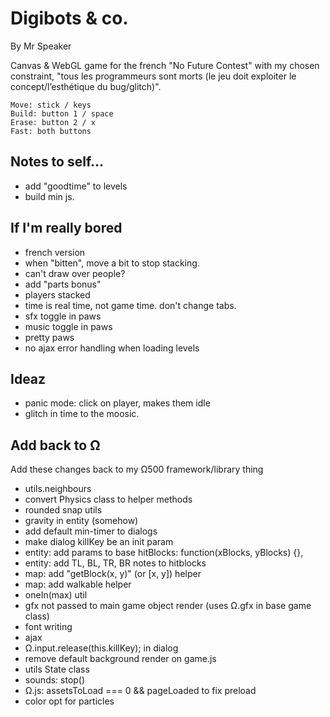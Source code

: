 # Digibots & co.

By Mr Speaker

Canvas & WebGL game for the french "No Future Contest" with my chosen constraint, "tous les programmeurs sont morts (le jeu doit exploiter le concept/l’esthétique du bug/glitch)".

    Move: stick / keys
    Build: button 1 / space
    Erase: button 2 / x
    Fast: both buttons


## Notes to self...

- add "goodtime" to levels
- build min js.

## If I'm really bored

- french version
- when "bitten", move a bit to stop stacking.
- can't draw over people?
- add "parts bonus"
- players stacked
- time is real time, not game time. don't change tabs.
- sfx toggle in paws
- music toggle in paws
- pretty paws
- no ajax error handling when loading levels

## Ideaz

- panic mode: click on player, makes them idle
- glitch in time to the moosic.

## Add back to Ω

Add these changes back to my Ω500 framework/library thing

- utils.neighbours
- convert Physics class to helper methods
- rounded snap utils
- gravity in entity (somehow)
- add default min-timer to dialogs
- make dialog killKey be an init param
- entity: add params to base hitBlocks: function(xBlocks, yBlocks) {},
- entity: add TL, BL, TR, BR notes to hitblocks
- map: add "getBlock(x, y)" (or [x, y]) helper
- map: add walkable helper
- oneIn(max) util
- gfx not passed to main game object render (uses Ω.gfx in base game class)
- font writing
- ajax
- Ω.input.release(this.killKey); in dialog
- remove default background render on game.js
- utils State class
- sounds: stop()
- Ω.js: assetsToLoad === 0 && pageLoaded to fix preload
- color opt for particles
